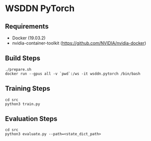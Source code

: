 # WSDDN PyTorch

## Requirements

- Docker (19.03.2)
- nvidia-container-toolkit (https://github.com/NVIDIA/nvidia-docker)

## Build Steps

```
./prepare.sh
docker run --gpus all -v `pwd`:/ws -it wsddn.pytorch /bin/bash
```

## Training Steps

```
cd src
python3 train.py
```

## Evaluation Steps

```
cd src
python3 evaluate.py --path=<state_dict_path>
```
